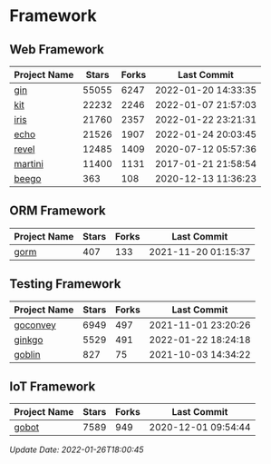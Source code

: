 # Framework

## Web Framework
| Project Name | Stars | Forks | Last Commit |
| ------------ | ----- | ----- | ----------- |
| [gin](https://github.com/gin-gonic/gin) | 55055 | 6247 | 2022-01-20 14:33:35 |
| [kit](https://github.com/go-kit/kit) | 22232 | 2246 | 2022-01-07 21:57:03 |
| [iris](https://github.com/kataras/iris) | 21760 | 2357 | 2022-01-22 23:21:31 |
| [echo](https://github.com/labstack/echo) | 21526 | 1907 | 2022-01-24 20:03:45 |
| [revel](https://github.com/revel/revel) | 12485 | 1409 | 2020-07-12 05:57:36 |
| [martini](https://github.com/go-martini/martini) | 11400 | 1131 | 2017-01-21 21:58:54 |
| [beego](https://github.com/astaxie/beego) | 363 | 108 | 2020-12-13 11:36:23 |

## ORM Framework
| Project Name | Stars | Forks | Last Commit |
| ------------ | ----- | ----- | ----------- |
| [gorm](https://github.com/jinzhu/gorm) | 407 | 133 | 2021-11-20 01:15:37 |

## Testing Framework
| Project Name | Stars | Forks | Last Commit |
| ------------ | ----- | ----- | ----------- |
| [goconvey](https://github.com/smartystreets/goconvey) | 6949 | 497 | 2021-11-01 23:20:26 |
| [ginkgo](https://github.com/onsi/ginkgo) | 5529 | 491 | 2022-01-22 18:24:18 |
| [goblin](https://github.com/franela/goblin) | 827 | 75 | 2021-10-03 14:34:22 |

## IoT Framework
| Project Name | Stars | Forks | Last Commit |
| ------------ | ----- | ----- | ----------- |
| [gobot](https://github.com/hybridgroup/gobot) | 7589 | 949 | 2020-12-01 09:54:44 |

*Update Date: 2022-01-26T18:00:45*